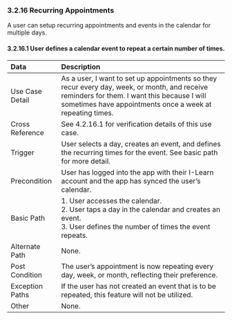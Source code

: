 ### 3.2.16 Recurring Appointments

A user can setup recurring appointments and events in the calendar for multiple days.

#### 3.2.16.1  User defines a calendar event to repeat a certain number of times.
| Data          | Description |
|:--------------|:-----------------|
|Use Case Detail| As a user, I want to set up appointments so they recur every day, week, or month, and receive reminders for them. I want this because I will sometimes have appointments once a week at repeating times. |
|Cross Reference | See 4.2.16.1 for verification details of this use case.| 
|Trigger        | User selects a day, creates an event, and defines the recurring times for the event. See basic path for more detail.|
|Precondition   | User has logged into the app with their I-Learn account and the app has synced the user’s calendar. |                       
|Basic Path	| 1. User accesses the calendar.<br/> 2. User taps a day in the calendar and creates an event.<br/> 3. User defines the number of times the event repeats.<br/> |
|Alternate Path	| None.|			
|Post Condition | The user’s appointment is now repeating every day, week, or month, reflecting their preference.|
|Exception Paths| If the user has not created an event that is to be repeated, this feature will not be utilized.|
|Other		| None. |

